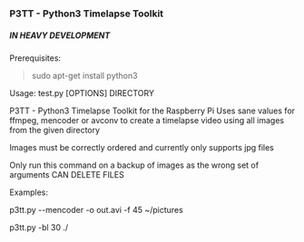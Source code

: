 ### P3TT - Python3 Timelapse Toolkit
##### IN HEAVY DEVELOPMENT

Prerequisites: 
>sudo apt-get install python3


Usage: test.py [OPTIONS] DIRECTORY

  P3TT - Python3 Timelapse Toolkit for the Raspberry Pi     Uses sane values
  for ffmpeg, mencoder or avconv to create a timelapse video using all
  images from the given directory

  Images must be correctly ordered and currently only supports jpg files

  Only run this command on a backup of images as the wrong set of arguments
  CAN DELETE FILES 

  Examples:

  p3tt.py --mencoder -o out.avi -f 45 ~/pictures

  p3tt.py -bl 30 ./
